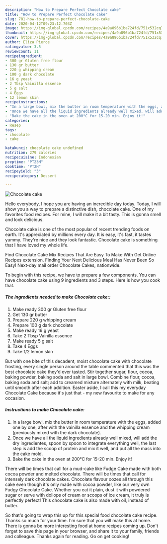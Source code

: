 ```yaml
---
description: "How to Prepare Perfect Chocolate cake"
title: "How to Prepare Perfect Chocolate cake"
slug: 781-how-to-prepare-perfect-chocolate-cake
date: 2020-04-12T09:23:12.703Z
image: https://img-global.cpcdn.com/recipes/4a9a896b1ba724fd/751x532cq70/chocolate-cake-recipe-main-photo.jpg
thumbnail: https://img-global.cpcdn.com/recipes/4a9a896b1ba724fd/751x532cq70/chocolate-cake-recipe-main-photo.jpg
cover: https://img-global.cpcdn.com/recipes/4a9a896b1ba724fd/751x532cq70/chocolate-cake-recipe-main-photo.jpg
author: Eliza Pierce
ratingvalue: 3.5
reviewcount: 11
recipeingredient:
- 300 gr Gluten free flour
- 130 gr butter
- 220 g whipping cream
- 100 g dark chocolate
- 16 g yeast
- 2 Tbsp Vainilla essence
- 5 g salt
- 4 Eggs
- 12 lemon skin
recipeinstructions:
- "In a large bowl, mix the butter in room temperature with the eggs, added one by one, after with the vainilla essence and the whipping cream (previously mixed with the dark chocolate)."
- "Once we have all the liquid ingredients already well mixed, will add the dry ingredientes, spoon by spoon to integrate everything well, the last step is add the scoop of protein and mix it well, and put all the mass into the cake mold."
- "Bake the cake in the oven at 200°C for 15-20 min. Enjoy it!"
categories:
- Resep
tags:
- chocolate
- cake

katakunci: chocolate cake undefined
nutrition: 279 calories
recipecuisine: Indonesian
preptime: "PT23M"
cooktime: "PT2H"
recipeyield: "3"
recipecategory: Dessert

---
```



![Chocolate cake](https://img-global.cpcdn.com/recipes/4a9a896b1ba724fd/751x532cq70/chocolate-cake-recipe-main-photo.jpg)

Hello everybody, I hope you are having an incredible day today. Today, I will show you a way to prepare a distinctive dish, chocolate cake. One of my favorites food recipes. For mine, I will make it a bit tasty. This is gonna smell and look delicious.

Chocolate cake is one of the most popular of recent trending foods on earth. It's appreciated by millions every day. It is easy, it's fast, it tastes yummy. They're nice and they look fantastic. Chocolate cake is something that I have loved my whole life.

Find Chocolate Cake Mix Recipes That Are Easy To Make With Get Online Recipes extension. Finding Your Next Delicious Meal Has Never Been So Easy! Next-day mail order Chocolate Cakes, nationwide.


To begin with this recipe, we have to prepare a few components. You can have chocolate cake using 9 ingredients and 3 steps. Here is how you cook that.

##### The ingredients needed to make Chocolate cake::

1. Make ready 300 gr Gluten free flour
1. Get 130 gr butter
1. Prepare 220 g whipping cream
1. Prepare 100 g dark chocolate
1. Make ready 16 g yeast
1. Take 2 Tbsp Vainilla essence
1. Make ready 5 g salt
1. Take 4 Eggs
1. Take 1/2 lemon skin


But with one bite of this decadent, moist chocolate cake with chocolate frosting, every single person around the table commented that this was the best chocolate cake they&#39;d ever tasted. Stir together sugar, flour, cocoa, baking powder, baking soda and salt in large bowl. Combine flour, cocoa, baking soda and salt; add to creamed mixture alternately with milk, beating until smooth after each addition. Easter aside, I call this my everyday Chocolate Cake because it&#39;s just that - my new favourite to make for any occasion. 

##### Instructions to make Chocolate cake:

1. In a large bowl, mix the butter in room temperature with the eggs, added one by one, after with the vainilla essence and the whipping cream (previously mixed with the dark chocolate).
1. Once we have all the liquid ingredients already well mixed, will add the dry ingredientes, spoon by spoon to integrate everything well, the last step is add the scoop of protein and mix it well, and put all the mass into the cake mold.
1. Bake the cake in the oven at 200°C for 15-20 min. Enjoy it!


There will be times that call for a mud-cake like Fudge Cake made with both cocoa powder and melted chocolate. There will be times that call for intensely dark chocolate cakes. Chocolate flavour oozes all through this cake even though it&#39;s only made with cocoa powder, like our very own Fudgy Chocolate Cake. Whether you eat it plain, dust it with powdered sugar or serve with dollops of cream or scoops of ice cream, it truly is perfectly perfect! This chocolate cake is also made with oil, instead of butter. 

So that's going to wrap this up for this special food chocolate cake recipe. Thanks so much for your time. I'm sure that you will make this at home. There is gonna be more interesting food at home recipes coming up. Don't forget to save this page in your browser, and share it to your family, friends and colleague. Thanks again for reading. Go on get cooking!
